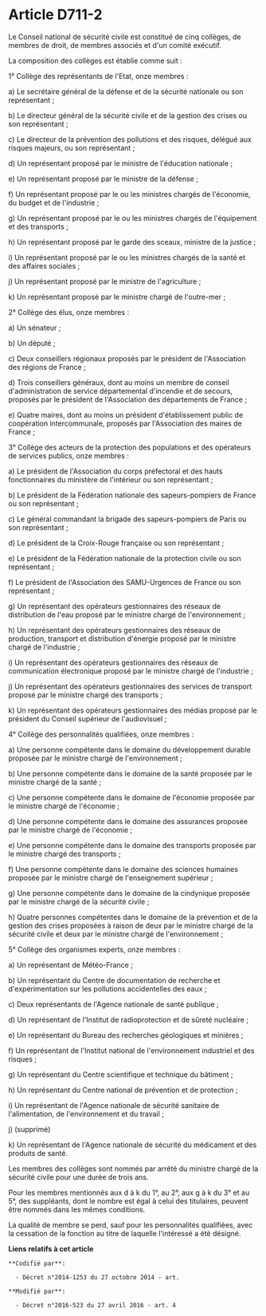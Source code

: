 # Article D711-2

Le Conseil national de sécurité civile est constitué de cinq collèges, de membres de droit, de membres associés et d'un
comité exécutif.

La composition des collèges est établie comme suit :

1° Collège des représentants de l'Etat, onze membres :

a) Le secrétaire général de la défense et de la sécurité nationale ou son représentant ;

b) Le directeur général de la sécurité civile et de la gestion des crises ou son représentant ;

c) Le directeur de la prévention des pollutions et des risques, délégué aux risques majeurs, ou son représentant ;

d) Un représentant proposé par le ministre de l'éducation nationale ;

e) Un représentant proposé par le ministre de la défense ;

f) Un représentant proposé par le ou les ministres chargés de l'économie, du budget et de l'industrie ;

g) Un représentant proposé par le ou les ministres chargés de l'équipement et des transports ;

h) Un représentant proposé par le garde des sceaux, ministre de la justice ;

i) Un représentant proposé par le ou les ministres chargés de la santé et des affaires sociales ;

j) Un représentant proposé par le ministre de l'agriculture ;

k) Un représentant proposé par le ministre chargé de l'outre-mer ;

2° Collège des élus, onze membres :

a) Un sénateur ;

b) Un député ;

c) Deux conseillers régionaux proposés par le président de l'Association des régions de France ;

d) Trois conseillers généraux, dont au moins un membre de conseil d'administration de service départemental d'incendie et de
secours, proposés par le président de l'Association des départements de France ;

e) Quatre maires, dont au moins un président d'établissement public de coopération intercommunale, proposés par l'Association
des maires de France ;

3° Collège des acteurs de la protection des populations et des opérateurs de services publics, onze membres :

a) Le président de l'Association du corps préfectoral et des hauts fonctionnaires du ministère de l'intérieur ou son
représentant ;

b) Le président de la Fédération nationale des sapeurs-pompiers de France ou son représentant ;

c) Le général commandant la brigade des sapeurs-pompiers de Paris ou son représentant ;

d) Le président de la Croix-Rouge française ou son représentant ;

e) Le président de la Fédération nationale de la protection civile ou son représentant ;

f) Le président de l'Association des SAMU-Urgences de France ou son représentant ;

g) Un représentant des opérateurs gestionnaires des réseaux de distribution de l'eau proposé par le ministre chargé de
l'environnement ;

h) Un représentant des opérateurs gestionnaires des réseaux de production, transport et distribution d'énergie proposé par le
ministre chargé de l'industrie ;

i) Un représentant des opérateurs gestionnaires des réseaux de communication électronique proposé par le ministre chargé de
l'industrie ;

j) Un représentant des opérateurs gestionnaires des services de transport proposé par le ministre chargé des transports ;

k) Un représentant des opérateurs gestionnaires des médias proposé par le président du Conseil supérieur de l'audiovisuel ;

4° Collège des personnalités qualifiées, onze membres :

a) Une personne compétente dans le domaine du développement durable proposée par le ministre chargé de l'environnement ;

b) Une personne compétente dans le domaine de la santé proposée par le ministre chargé de la santé ;

c) Une personne compétente dans le domaine de l'économie proposée par le ministre chargé de l'économie ;

d) Une personne compétente dans le domaine des assurances proposée par le ministre chargé de l'économie ;

e) Une personne compétente dans le domaine des transports proposée par le ministre chargé des transports ;

f) Une personne compétente dans le domaine des sciences humaines proposée par le ministre chargé de l'enseignement
supérieur ;

g) Une personne compétente dans le domaine de la cindynique proposée par le ministre chargé de la sécurité civile ;

h) Quatre personnes compétentes dans le domaine de la prévention et de la gestion des crises proposées à raison de deux par
le ministre chargé de la sécurité civile et deux par le ministre chargé de l'environnement ;

5° Collège des organismes experts, onze membres :

a) Un représentant de Météo-France ;

b) Un représentant du Centre de documentation de recherche et d'expérimentation sur les pollutions accidentelles des eaux ;

c) Deux représentants de l'Agence nationale de santé publique ; 

d) Un représentant de l'Institut de radioprotection et de sûreté nucléaire ;

e) Un représentant du Bureau des recherches géologiques et minières ;

f) Un représentant de l'Institut national de l'environnement industriel et des risques ;

g) Un représentant du Centre scientifique et technique du bâtiment ;

h) Un représentant du Centre national de prévention et de protection ;

i) Un représentant de l'Agence nationale de sécurité sanitaire de l'alimentation, de l'environnement et du travail ;

j) (supprimé)

k) Un représentant de l'Agence nationale de sécurité du médicament et des produits de santé.

Les membres des collèges sont nommés par arrêté du ministre chargé de la sécurité civile pour une durée de trois ans.

Pour les membres mentionnés aux d à k du 1°, au 2°, aux g à k du 3° et au 5°, des suppléants, dont le nombre est égal à celui
des titulaires, peuvent être nommés dans les mêmes conditions.

La qualité de membre se perd, sauf pour les personnalités qualifiées, avec la cessation de la fonction au titre de laquelle
l'intéressé a été désigné.

**Liens relatifs à cet article**

	**Codifié par**:

	  - Décret n°2014-1253 du 27 octobre 2014 - art.

	**Modifié par**:

	  - Décret n°2016-523 du 27 avril 2016 - art. 4
